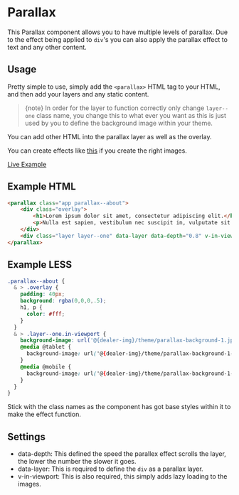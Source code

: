 <!-- Space: WE -->
<!-- Parent: Web Documentation -->
<!-- Parent: Vue Components -->
<!-- Title: Parallax -->
<!-- Layout: (plain) -->

# Parallax

This Parallax component allows you to have multiple levels of parallax. Due to the effect being applied to `div`'s you can also apply the parallax effect to text and any other content.

<a name="useage"></a>
## Usage

Pretty simple to use, simply add the `<parallax>` HTML tag to your HTML, and then add your layers and any static content.

> {note} In order for the layer to function correctly only change `layer--one` class name, you change this to what ever you want as this is just used by you to define the background image within your theme.

You can add other HTML into the parallax layer as well as the overlay.

You can create effects like [this](http://www.firewatchgame.com/) if you create the right images.

[Live Example](http://devsite301.clickserver.co.uk/parallax-example.php)

<a name="example-html"></a>
## Example HTML
```html
<parallax class="app parallax--about">
    <div class="overlay">
        <h1>Lorem ipsum dolor sit amet, consectetur adipiscing elit.</h1>
        <p>Nulla est sapien, vestibulum nec suscipit in, vulputate sit amet augue. Proin enim urna, congue a tempor sit amet, hendrerit at diam. Quisque iaculis sagittis hendrerit. Suspendisse sagittis mauris elit, non suscipit metus venenatis eu.</p>
    </div>
    <div class="layer layer--one" data-layer data-depth="0.8" v-in-viewport></div>
</parallax>
```

<a name="example-less"></a>
## Example LESS
```css
.parallax--about {
  & > .overlay {
    padding: 40px;
    background: rgba(0,0,0,.5);
    h1, p {
      color: #fff;
    }
  }
  & > .layer--one.in-viewport {
    background-image: url('@{dealer-img}/theme/parallax-background-1.jpg');
    @media @tablet {
      background-image: url('@{dealer-img}/theme/parallax-background-1--tablet.jpg');
    }
    @media @mobile {
      background-image: url('@{dealer-img}/theme/parallax-background-1--mobile.jpg');
    }
  }
}
```

Stick with the class names as the component has got base styles within it to make the effect function.

<a name="settings"></a>
## Settings
- data-depth: This defined the speed the parallex effect scrolls the layer, the lower the number the slower it goes.
- data-layer: This is required to define the `div` as a parallax layer.
- v-in-viewport: This is also required, this simply adds lazy loading to the images. 
